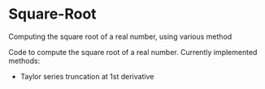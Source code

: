 # Square-Root
Computing the square root of a real number, using various method

Code to compute the square root of a real number. Currently implemented methods:
* Taylor series truncation at 1st derivative
